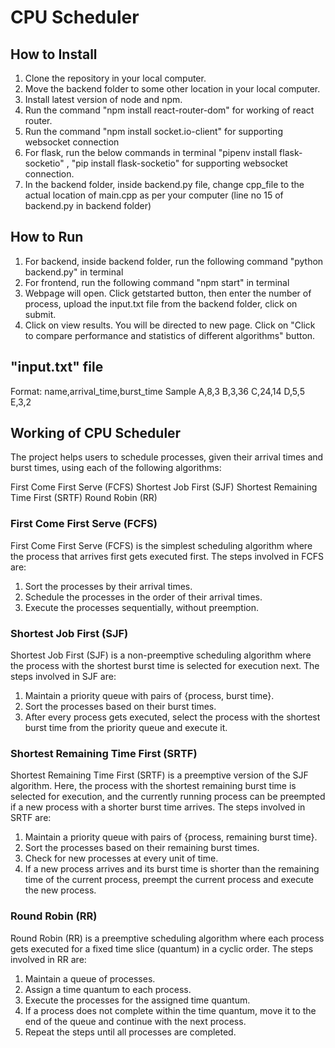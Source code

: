 # CPU Scheduler


## How to Install

1. Clone the repository in your local computer.
2. Move the backend folder to some other location in your local computer.
3. Install latest version of node and npm.
4. Run the command "npm install react-router-dom" for working of react router.
5. Run the command "npm install socket.io-client" for supporting websocket connection
6. For flask, run the below commands in terminal "pipenv install flask-socketio" , "pip install flask-socketio" for supporting websocket connection.
7. In the backend folder, inside backend.py file, change cpp_file to the actual location of main.cpp as per your computer (line no 15 of backend.py in backend folder)

## How to Run
1. For backend, inside backend folder, run the following command "python backend.py" in terminal
2. For frontend, run the following command "npm start" in terminal
3. Webpage will open. Click getstarted button, then enter the number of process, upload the input.txt file from the backend folder, click on submit.
4. Click on view results. You will be directed to new page. Click on "Click to compare performance and statistics of different algorithms" button.

## "input.txt" file
Format: name,arrival_time,burst_time
Sample
A,8,3
B,3,36
C,24,14
D,5,5
E,3,2

## Working of CPU Scheduler
The project helps users to schedule processes, given their arrival times and burst times, using each of the following algorithms:

First Come First Serve (FCFS)
Shortest Job First (SJF)
Shortest Remaining Time First (SRTF)
Round Robin (RR)

### First Come First Serve (FCFS)
First Come First Serve (FCFS) is the simplest scheduling algorithm where the process that arrives first gets executed first. The steps involved in FCFS are:

1. Sort the processes by their arrival times.
2. Schedule the processes in the order of their arrival times.
3. Execute the processes sequentially, without preemption.

### Shortest Job First (SJF)
Shortest Job First (SJF) is a non-preemptive scheduling algorithm where the process with the shortest burst time is selected for execution next. The steps involved in SJF are:

1. Maintain a priority queue with pairs of {process, burst time}.
2. Sort the processes based on their burst times.
3. After every process gets executed, select the process with the shortest burst time from the priority queue and execute it.
   
### Shortest Remaining Time First (SRTF)
Shortest Remaining Time First (SRTF) is a preemptive version of the SJF algorithm. Here, the process with the shortest remaining burst time is selected for execution, and the currently running process can be preempted if a new process with a shorter burst time arrives. The steps involved in SRTF are:

1. Maintain a priority queue with pairs of {process, remaining burst time}.
2. Sort the processes based on their remaining burst times.
3. Check for new processes at every unit of time.
4. If a new process arrives and its burst time is shorter than the remaining time of the current process, preempt the current process and execute the new process.
   
### Round Robin (RR)
Round Robin (RR) is a preemptive scheduling algorithm where each process gets executed for a fixed time slice (quantum) in a cyclic order. The steps involved in RR are:

1. Maintain a queue of processes.
2. Assign a time quantum to each process.
3. Execute the processes for the assigned time quantum.
4. If a process does not complete within the time quantum, move it to the end of the queue and continue with the next process.
5. Repeat the steps until all processes are completed.

